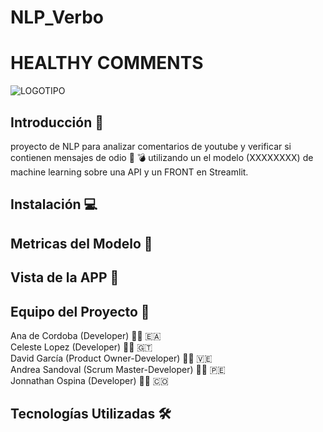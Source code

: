 # NLP_Verbo
# HEALTHY COMMENTS
![LOGOTIPO](/images/healthy_comments.png "powered by DeepIA Tech")

## Introducción 🔮

proyecto de NLP para analizar comentarios de youtube y verificar si contienen mensajes de odio 📡 💣 utilizando un el modelo (XXXXXXXX) de machine learning sobre una API y un FRONT en Streamlit.

## Instalación  💻 


## Metricas del Modelo 👾


## Vista de la APP 📲

## Equipo del Proyecto 🤖

Ana de Cordoba (Developer) 👩‍💻 🇪🇦  
Celeste Lopez (Developer) 👩‍💻 🇬🇹  
David García (Product Owner-Developer) 👨‍💻 🇻🇪  
Andrea Sandoval (Scrum Master-Developer) 👩‍💻 🇵🇪  
Jonnathan Ospina (Developer) 👨‍💻 🇨🇴  


## Tecnologías Utilizadas 🛠

